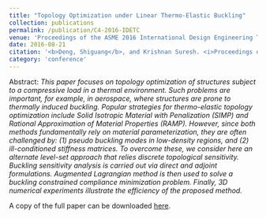 ```yaml
---
title: "Topology Optimization under Linear Thermo-Elastic Buckling"
collection: publications
permalink: /publication/C4-2016-IDETC
venue: 'Proceedings of the ASME 2016 International Design Engineering Technical Conferences and Computers and Information in Engineering Conference. Volume 1A: 36th Computers and Information in Engineering Conference'
date: 2016-08-21
citation: '<b>Deng, Shiguang</b>, and Krishnan Suresh. <i>Proceedings of the ASME 2016 International Design Engineering Technical Conferences and Computers and Information in Engineering Conference. Volume 1A: 36th Computers and Information in Engineering Conference.</i> Charlotte, North Carolina, USA. August 21–24, 2016.'
category: 'conference'
---
```

Abstract: _This paper focuses on topology optimization of structures subject to a compressive load in a thermal environment. Such problems are important, for example, in aerospace, where structures are prone to thermally induced buckling.
Popular strategies for thermo-elastic topology optimization include Solid Isotropic Material with Penalization (SIMP) and Rational Approximation of Material Properties (RAMP). However, since both methods fundamentally rely on material parameterization, they are often challenged by: (1) pseudo buckling modes in low-density regions, and (2) ill-conditioned stiffness matrices.
To overcome these, we consider here an alternate level-set approach that relies discrete topological sensitivity. Buckling sensitivity analysis is carried out via direct and adjoint formulations. Augmented Lagrangian method is then used to solve a buckling constrained compliance minimization problem. Finally, 3D numerical experiments illustrate the efficiency of the proposed method._

A copy of the full paper can be downloaded [here](/files/C4-2016-IDETC.pdf).
